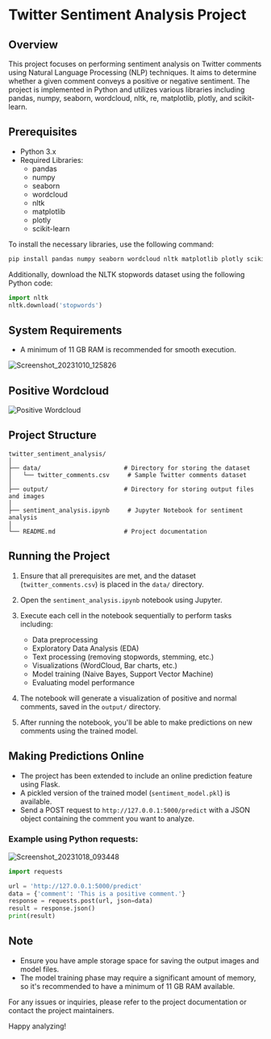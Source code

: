 # Twitter Sentiment Analysis Project

## Overview
This project focuses on performing sentiment analysis on Twitter comments using Natural Language Processing (NLP) techniques. It aims to determine whether a given comment conveys a positive or negative sentiment. The project is implemented in Python and utilizes various libraries including pandas, numpy, seaborn, wordcloud, nltk, re, matplotlib, plotly, and scikit-learn.

## Prerequisites
- Python 3.x
- Required Libraries:
  - pandas
  - numpy
  - seaborn
  - wordcloud
  - nltk
  - matplotlib
  - plotly
  - scikit-learn

To install the necessary libraries, use the following command:

```bash
pip install pandas numpy seaborn wordcloud nltk matplotlib plotly scikit-learn
```

Additionally, download the NLTK stopwords dataset using the following Python code:

```python
import nltk
nltk.download('stopwords')
```

## System Requirements
- A minimum of 11 GB RAM is recommended for smooth execution.

![Screenshot_20231010_125826](https://github.com/kushagra8881/twitter_sentiment_analysis/assets/127012998/40260c35-60c2-478d-a735-fdd926673b32)

## Positive Wordcloud
![Positive Wordcloud](https://github.com/kushagra8881/twitter_sentiment_analysis/assets/127012998/243d1493-c747-4b48-9b35-c06431f9f5f5)

## Project Structure
```
twitter_sentiment_analysis/
│
├── data/                       # Directory for storing the dataset
│   └── twitter_comments.csv     # Sample Twitter comments dataset
│
├── output/                     # Directory for storing output files and images
│
├── sentiment_analysis.ipynb     # Jupyter Notebook for sentiment analysis
│
└── README.md                   # Project documentation
```

## Running the Project
1. Ensure that all prerequisites are met, and the dataset (`twitter_comments.csv`) is placed in the `data/` directory.

2. Open the `sentiment_analysis.ipynb` notebook using Jupyter.

3. Execute each cell in the notebook sequentially to perform tasks including:
   - Data preprocessing
   - Exploratory Data Analysis (EDA)
   - Text processing (removing stopwords, stemming, etc.)
   - Visualizations (WordCloud, Bar charts, etc.)
   - Model training (Naive Bayes, Support Vector Machine)
   - Evaluating model performance

4. The notebook will generate a visualization of positive and normal comments, saved in the `output/` directory.

5. After running the notebook, you'll be able to make predictions on new comments using the trained model.

## Making Predictions Online
- The project has been extended to include an online prediction feature using Flask.
- A pickled version of the trained model (`sentiment_model.pkl`) is available.
- Send a POST request to `http://127.0.0.1:5000/predict` with a JSON object containing the comment you want to analyze.

### Example using Python requests:
![Screenshot_20231018_093448](https://github.com/kushagra8881/twitter_sentiment_analysis/assets/127012998/9dd4e945-79c8-47f1-9ba0-56e6cbb62014)

```python
import requests

url = 'http://127.0.0.1:5000/predict'
data = {'comment': 'This is a positive comment.'}
response = requests.post(url, json=data)
result = response.json()
print(result)
```

## Note
- Ensure you have ample storage space for saving the output images and model files.
- The model training phase may require a significant amount of memory, so it's recommended to have a minimum of 11 GB RAM available.

For any issues or inquiries, please refer to the project documentation or contact the project maintainers.

Happy analyzing!
